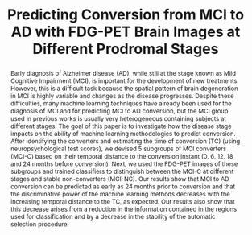 ---
id:             2015-ad-conversion
title:          "Predicting Conversion from MCI to AD with FDG-PET Brain Images at Different Prodromal Stages"
authors:        
    - Carlos Cabral
    - Me
    - DurvalCosta
    - Margarida
venue:          Computers in Biology and Medicine, Vol. 58, pp. 101-109, March, 2015
year:           "2015"
thumbnail:      assets/publications/2015-ad-conversion/thumbnail.png
bibtex:         "@article{cabral2015predicting,<br>&emsp;title={Predicting conversion from MCI to AD with FDG-PET brain images at different prodromal stages},<br>&emsp;author={Cabral, Carlos and Morgado, Pedro M and Costa, Durval Campos and Silveira, Margarida and Alzheimer׳ s Disease Neuroimaging Initiative and others},<br>&emsp;journal={Computers in biology and medicine},<br>&emsp;volume={58},<br>&emsp;pages={101--109},<br>&emsp;year={2015},<br>&emsp;publisher={Elsevier}<br>}"
links:
    paper:        assets/publications/2015-ad-conversion/paper.pdf
layout: project
short_title: AD Conversion Prediction
abstract: "Early diagnosis of Alzheimer disease (AD), while still at the stage known as Mild Cognitive Impairment (MCI), is important for the development of new treatments. However, this is a difficult task because the spatial pattern of brain degeneration in MCI is highly variable and changes as the disease progresses. Despite these difficulties, many machine learning techniques have already been used for the diagnosis of MCI and for predicting MCI to AD conversion, but the MCI group used in previous works is usually very heterogeneous containing subjects at different stages. The goal of this paper is to investigate how the disease stage impacts on the ability of machine learning methodologies to predict conversion. After identifying the converters and estimating the time of conversion (TC) (using neuropsychological test scores), we devised 5 subgroups of MCI converters (MCI-C) based on their temporal distance to the conversion instant (0, 6, 12, 18 and 24 months before conversion). Next, we used the FDG-PET images of these subgroups and trained classifiers to distinguish between the MCI-C at different stages and stable non-converters (MCI-NC). Our results show that MCI to AD conversion can be predicted as early as 24 months prior to conversion and that the discriminative power of the machine learning methods decreases with the increasing temporal distance to the TC, as expected. Our results also show that this decrease arises from a reduction in the information contained in the regions used for classification and by a decrease in the stability of the automatic selection procedure."
---